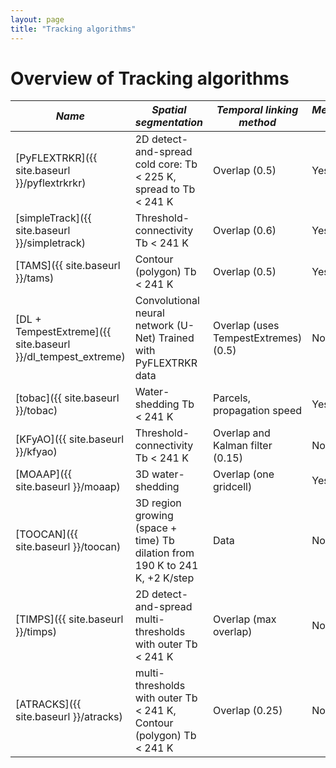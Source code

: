 ```yaml
---
layout: page
title: "Tracking algorithms"
---
```


# Overview of Tracking algorithms

|  *Name*     | *Spatial segmentation* | *Temporal linking method* | *Merging/splitting treatment* | *Programming language* | *Link* | 
|----------|----------|----------|----------|----------|----------|
| [PyFLEXTRKR]({{ site.baseurl }}/pyflextrkrkr)    | 2D detect-and-spread cold core: Tb < 225 K, spread to Tb < 241 K     | Overlap (0.5)    | Yes    | Python     | [https://github.com/FlexTRKR/PyFLEXTRKR](https://github.com/FlexTRKR/PyFLEXTRKR) |
| [simpleTrack]({{ site.baseurl }}/simpletrack)    | Threshold-connectivity Tb < 241 K     | Overlap (0.6)     | Yes     | Python     | [https://github.com/thmstein/simple-track](https://github.com/thmstein/simple-track) |
| [TAMS]({{ site.baseurl }}/tams)    | Contour (polygon) Tb < 241 K     |  Overlap (0.5)    | Yes |  Python     |   [https://github.com/knubez/TAMS](https://github.com/knubez/TAMS/tree/main) |
| [DL + TempestExtreme]({{ site.baseurl }}/dl_tempest_extreme)    | Convolutional neural network (U-Net) Trained with PyFLEXTRKR data | Overlap (uses TempestExtremes) (0.5)    | No    | Python, C++     | [ https://github.com/mariajmolina/ML-extremes-mcs](https://github.com/mariajmolina/ML-extremes-mcs) |
| [tobac]({{ site.baseurl }}/tobac)    | Water-shedding Tb < 241 K     | Parcels, propagation speed    |  Yes   | Python     | [https://github.com/tobac-project/tobac](https://github.com/tobac-project/tobac) |  
| [KFyAO]({{ site.baseurl }}/kfyao)     | Threshold-connectivity Tb < 241 K     | Overlap and Kalman filter (0.15)    | No    | Matlab    |  |
| [MOAAP]({{ site.baseurl }}/moaap)    | 3D water-shedding     | Overlap (one gridcell)     | Yes    | Python     | [https://github.com/AndreasPrein/MOAAP](https://github.com/AndreasPrein/MOAAP) |
| [TOOCAN]({{ site.baseurl }}/toocan)    | 3D region growing (space + time) Tb dilation from 190 K to 241 K, +2 K/step   | Data     | No     | C     |  |
| [TIMPS]({{ site.baseurl }}/timps)    | 2D detect-and-spread multi-thresholds with outer Tb < 241 K   | Overlap (max overlap)   | No   | Python, C++     |  |
| [ATRACKS]({{ site.baseurl }}/atracks)  |  multi-thresholds with outer Tb < 241 K, Contour (polygon) Tb < 241 K | Overlap (0.25)    | No     | Python     | [https://doi.org/10.5281/zenodo.7025989](https://doi.org/10.5281/zenodo.7025989) | 



